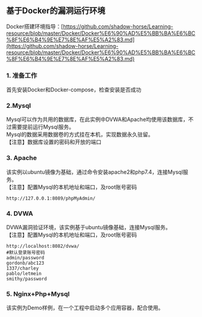 ## 基于Docker的漏洞运行环境

Docker搭建环境指导：[https://github.com/shadow-horse/Learning-resource/blob/master/Docker/Docker%E6%90%AD%E5%BB%BA%E6%BC%8F%E6%B4%9E%E7%8E%AF%E5%A2%83.md](https://github.com/shadow-horse/Learning-resource/blob/master/Docker/Docker%E6%90%AD%E5%BB%BA%E6%BC%8F%E6%B4%9E%E7%8E%AF%E5%A2%83.md)

### 1. 准备工作 

首先安装Docker和Docker-compose，检查安装是否成功   

### 2.Mysql

Mysql可以作为共用的数据库，在此实例中DVWA和Apache均使用该数据库，不过需要提前运行Mysql服务。  
Mysql的数据采用数据卷的方式挂在本机，实现数据永久驻留。  
【注意】数据库设置的密码和开放的端口

### 3. Apache

该实例以ubuntu镜像为基础，通过命令安装apache2和php7.4，连接Mysql服务。  
【注意】配置Mysql的本机地址和端口，及root账号密码 
	
	http://127.0.0.1:8089/phpMyAdmin/
### 4. DVWA

DVWA漏洞验证环境，该实例基于ubuntu镜像基础，连接Mysql服务。    
【注意】配置Mysql的本机地址和端口，及root账号密码
	
	http://localhost:8082/dvwa/
	#默认登录账号密码
	admin/password
	gordonb/abc123
	1337/charley
	pablo/letmein
	smithy/password
	
### 5. Nginx+Php+Mysql 

该实例为Demo样例，在一个工程中启动多个应用容器，配合使用。  
